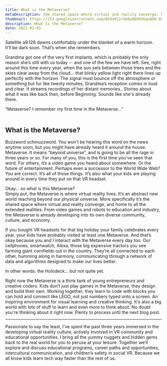 ```yaml
---
title: What is the Metaverse?
metaDescription: the shared space where virtual and reality converge, home to all the extended realities
thumbnail: https://lh3.googleusercontent.com/Wt0vMj2rGkRy0b9UVUqoQOO_RSJFgTS13Mb4YspwJM0F_dJ0hKebUcswYhU5yPSXfjjqcD5AGyuzqj7ZCXP5k3XxLNlIDPKn30dE0byKEftX1u8ru2CsY_UNujFa9IxPCazmB_68=w2400
description: What is the Metaverse?
date: 2021-02-03
---
```


Satellite a9.126 dawns comfortably under the blanket of a warm horizon.\
It’ll be dark soon. That’s when she remembers.

Grandma got one of the very first implants, which is probably the only reason she’s still with us today -- and one of the few we have left. See, right around this time every year, when the sun sets between those trees and the skies clear away from the cloud… that blinky yellow light right there lines up perfectly with the horizon. The signal must bounce off the atmosphere or something but for like twenty minutes, Grandma’s reception comes in loud and clear. It streams recordings of her distant memories.. Stories about what it was like back then, before Beginning. Sounds like she's already there.

“Metaverse? I remember my first time in the Metaverse…”
<br>
<br>

## What is the Metaverse?

Buzzword schmuzzword. You won’t be hearing this word on the news anytime soon, but you might have already heard it around the house. Metaverse. It means “beyond universe”, and is going to be all the rage in three years or so.
For many of you, this is the first time you’ve seen that word. For others, it’s a video game you heard about somewhere. Or the future of entertainment. Perhaps even a successor to the World Wide Web?\
You are correct. It’s all of those things. It’s also what your kids are playing around in every time they put on that VR headset.

Okay... so what is this Metaverse?\
Simply put, the Metaverse is where virtual reality lives. It’s an abstract new world reaching beyond our physical universe. More specifically it’s the shared space where virtual and reality converge, and home to all the extended realities. From video games and robots to education and industry, the Metaverse is already developing into its own diverse community, culture, and economy.

If you bought VR headsets for that big holiday your family celebrates every year, your kids have probably visited at least one Metaverse. And that’s okay because you and I interact with the Metaverse every day too. Our cellphones, smartwatch, Alexa, those big expensive tractors you see farming giant cornfields out in the country. They’re all connected to each other, humming along in harmony, communicating through a network of data and algorithms designed to make our lives better.

In other words: the Holodeck... but not quite yet.

Right now the Metaverse is a think tank of young entrepreneurs and creative coders. Kids don’t just play games in the Metaverse, they design and build their own. Working together, they learn to code with blocks you can hold and connect like LEGO, not just numbers typed onto a screen. An inspiring environment for visual learning and creative thinking. It's also a big world with lots of stuff to learn and even more to think about. No doubt you're thinking about it right now. Plenty to process until the next blog post.

*********

Passionate to say the least, I’ve spent the past three years immersed in the developing virtual reality culture, actively involved in VR community and educational opportunities. I bring all the yummy nuggets and hidden gems back to the real world for you to peruse at your leisure. Together we’ll explore and discuss educational programs, career paths and opportunities, intercultural communication, and children’s safety in social VR. Because we all know kids learn tech way faster than the rest of us.